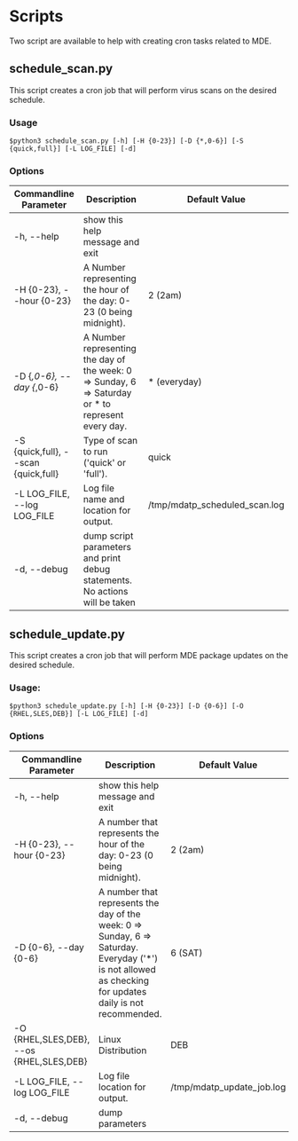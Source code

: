 # Scripts

Two script are available to help with creating cron tasks related to MDE.

## schedule_scan.py

This script creates a cron job that will perform virus scans on the desired schedule.

### Usage 

`$python3 schedule_scan.py [-h] [-H {0-23}] [-D {*,0-6}] [-S {quick,full}] [-L LOG_FILE] [-d]`

### Options

| Commandline Parameter | Description | Default Value |
| --- | --- | --- |
| -h, --help | show this help message and exit | |
| -H {0-23}, --hour {0-23} | A Number representing the hour of the day: 0-23 (0 being midnight). | 2 (2am) |
| -D {*,0-6}, --day {*,0-6} | A Number representing the day of the week: 0 => Sunday, 6 => Saturday or * to represent every day. | * (everyday) |
| -S {quick,full}, --scan {quick,full} | Type of scan to run ('quick' or 'full'). | quick |
| -L LOG_FILE, --log LOG_FILE | Log file name and location for output. | /tmp/mdatp_scheduled_scan.log |
| -d, --debug | dump script parameters and print debug statements. No actions will be taken | |

## schedule_update.py

This script creates a cron job that will perform MDE package updates on the desired schedule.

### Usage: 

`$python3 schedule_update.py [-h] [-H {0-23}] [-D {0-6}] [-O {RHEL,SLES,DEB}] [-L LOG_FILE] [-d]`

### Options

| Commandline Parameter | Description | Default Value |
| --- | --- | --- |
| -h, --help | show this help message and exit | |
| -H {0-23}, --hour {0-23} | A number that represents the hour of the day: 0-23 (0 being midnight). | 2 (2am) |
| -D {0-6}, --day {0-6} | A number that represents the day of the week: 0 => Sunday, 6 => Saturday. Everyday ('*') is not allowed as checking for updates daily is not recommended. | 6 (SAT) | 
| -O {RHEL,SLES,DEB}, --os {RHEL,SLES,DEB} | Linux Distribution | DEB |
| -L LOG_FILE, --log LOG_FILE | Log file location for output. | /tmp/mdatp_update_job.log |
| -d, --debug | dump parameters | |
